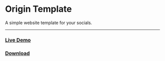 # Origin Template

A simple website template for your socials.

---

### [Live Demo](https://eyx092.github.io/origin-template)
### [Download](https://github.com/eyx092/origin-template/archive/refs/heads/main.zip)

